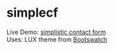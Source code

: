 # simplecf
Live Demo: [simplistic contact form](https://pela647.github.io/simplecf/) <br />
Uses: LUX theme from [Bootswatch](https://bootswatch.com/)
